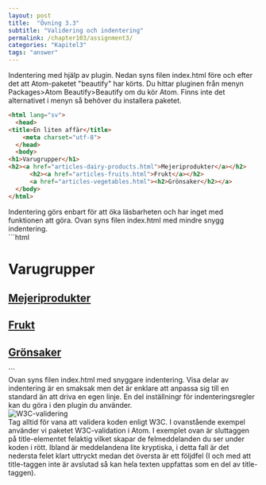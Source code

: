 ```yaml
---
layout: post
title:  "Övning 3.3"
subtitle: "Validering och indentering"
permalink: /chapter103/assignment3/
categories: "Kapitel3"
tags: "answer"
---
```

Indentering med hjälp av plugin. Nedan syns filen index.html före och efter det att Atom-paketet "beautify" har körts. Du hittar pluginen från menyn Packages>Atom Beautify>Beautify om du kör Atom. Finns inte det alternativet i menyn så behöver du installera paketet.
```html
<html lang="sv">
  <head>
<title>En liten affär</title>
    <meta charset="utf-8">
  </head>
  <body>
<h1>Varugrupper</h1>
<h2><a href="articles-dairy-products.html">Mejeriprodukter</a></h2>
      <h2><a href="articles-fruits.html">Frukt</a></h2>
      <a href="articles-vegetables.html"><h2>Grönsaker</h2></a>
  </body>
</html>
```
<figcaption>Indentering görs enbart för att öka läsbarheten och har inget med funktionen att göra. Ovan syns filen index.html med mindre snygg indentering.</figcaption>
```html
<!DOCTYPE html>
<html lang="sv">
  <head>
    <title>En liten affär</title>
    <meta charset="utf-8">
  </head>
  <body>
    <h1>Varugrupper</h1>
    <h2>
      <a href="articles-dairy-products.html">Mejeriprodukter</a>
    </h2>
    <h2>
      <a href="articles-fruits.html">Frukt</a>
    </h2>
    <a href="articles-vegetables.html">
      <h2>Grönsaker</h2>
    </a>
  </body>
</html>
```
<figcaption>Ovan syns filen index.html med snyggare indentering. Visa delar av indentering är en smaksak men det är enklare att anpassa sig till en standard än att driva en egen linje. En del inställningr för indenteringsregler kan du göra i den plugin du använder.</figcaption>
<img src="{{ site.url | append:site.baseurl}}/assets/images/chapter3-assignment3.PNG" alt="W3C-validering" />
<figcaption>Tag alltid för vana att validera koden enligt W3C. I ovanstående exempel använder vi paketet W3C-validation i Atom. I exemplet ovan är sluttaggen på title-elementet felaktig vilket skapar de felmeddelanden du ser under koden i rött. Ibland är meddelandena lite kryptiska, i detta fall är det nedersta felet klart uttryckt medan det översta är ett följdfel (I och med att title-taggen inte är avslutad så kan hela texten uppfattas som en del av title-taggen).</figcaption>
